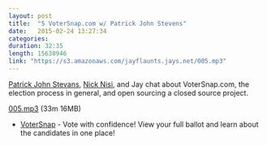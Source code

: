 ```yaml
---
layout: post
title:  "5 VoterSnap.com w/ Patrick John Stevens"
date:   2015-02-24 13:27:34
categories: 
duration: 32:35
length: 15638946
link: "https://s3.amazonaws.com/jayflaunts.jays.net/005.mp3"
---
```


[Patrick John Stevans](http://twitter.com/VoterSnapCEO), 
[Nick Nisi](http://twitter.com/nicknisi), and Jay chat about VoterSnap.com, the election
process in general, and open sourcing a closed source project.

<a href="{{site.storage_url}}/005.mp3" target="_blank">005.mp3</a> (33m 16MB) 

* [VoterSnap](http://votersnap.com) - Vote with confidence!
View your full ballot and learn about the candidates in one place!

